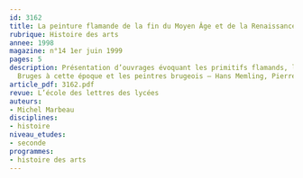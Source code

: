```yaml
---
id: 3162
title: La peinture flamande de la fin du Moyen Âge et de la Renaissance
rubrique: Histoire des arts
annee: 1998
magazine: n°14 1er juin 1999
pages: 5
description: Présentation d’ouvrages évoquant les primitifs flamands, la ville de
  Bruges à cette époque et les peintres brugeois – Hans Memling, Pierre Pourbus, etc.
article_pdf: 3162.pdf
revue: L’école des lettres des lycées
auteurs:
- Michel Marbeau
disciplines:
- histoire
niveau_etudes:
- seconde
programmes:
- histoire des arts
---
```

